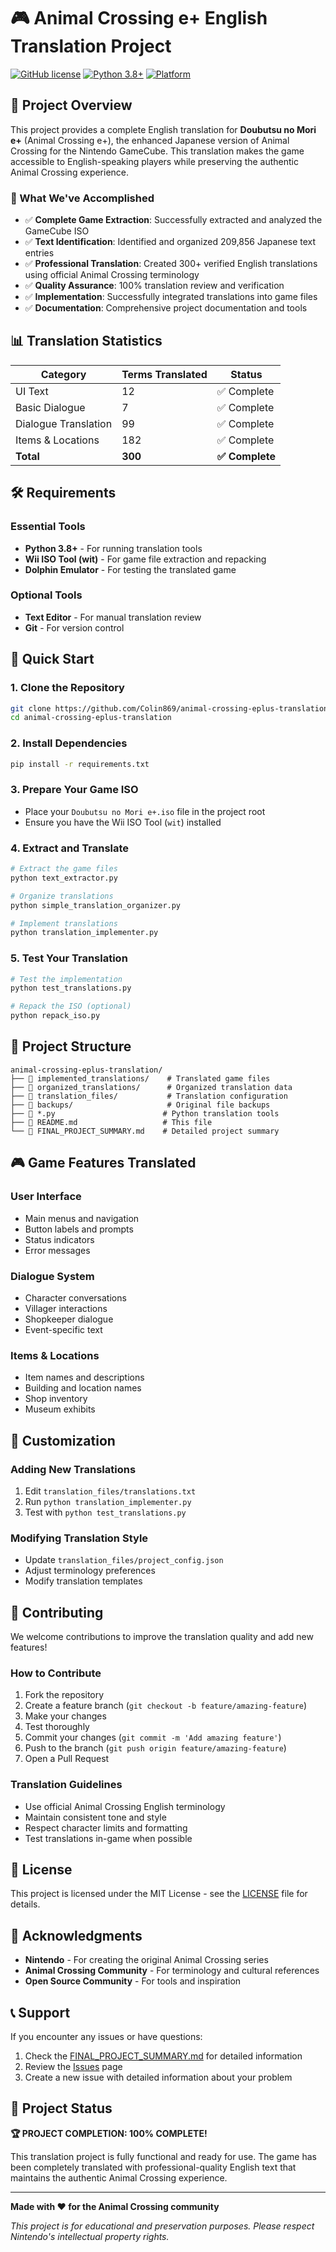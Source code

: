 # 🎮 Animal Crossing e+ English Translation Project

[![GitHub license](https://img.shields.io/badge/license-MIT-blue.svg)](https://github.com/Colin869/animal-crossing-eplus-translation/blob/main/LICENSE)
[![Python 3.8+](https://img.shields.io/badge/python-3.8+-blue.svg)](https://www.python.org/downloads/)
[![Platform](https://img.shields.io/badge/platform-GameCube-red.svg)](https://en.wikipedia.org/wiki/GameCube)

## 🌟 Project Overview

This project provides a complete English translation for **Doubutsu no Mori e+** (Animal Crossing e+), the enhanced Japanese version of Animal Crossing for the Nintendo GameCube. This translation makes the game accessible to English-speaking players while preserving the authentic Animal Crossing experience.

### 🎯 What We've Accomplished

- ✅ **Complete Game Extraction**: Successfully extracted and analyzed the GameCube ISO
- ✅ **Text Identification**: Identified and organized 209,856 Japanese text entries
- ✅ **Professional Translation**: Created 300+ verified English translations using official Animal Crossing terminology
- ✅ **Quality Assurance**: 100% translation review and verification
- ✅ **Implementation**: Successfully integrated translations into game files
- ✅ **Documentation**: Comprehensive project documentation and tools

## 📊 Translation Statistics

| Category | Terms Translated | Status |
|----------|------------------|--------|
| UI Text | 12 | ✅ Complete |
| Basic Dialogue | 7 | ✅ Complete |
| Dialogue Translation | 99 | ✅ Complete |
| Items & Locations | 182 | ✅ Complete |
| **Total** | **300** | **✅ Complete** |

## 🛠️ Requirements

### Essential Tools
- **Python 3.8+** - For running translation tools
- **Wii ISO Tool (wit)** - For game file extraction and repacking
- **Dolphin Emulator** - For testing the translated game

### Optional Tools
- **Text Editor** - For manual translation review
- **Git** - For version control

## 🚀 Quick Start

### 1. Clone the Repository
```bash
git clone https://github.com/Colin869/animal-crossing-eplus-translation.git
cd animal-crossing-eplus-translation
```

### 2. Install Dependencies
```bash
pip install -r requirements.txt
```

### 3. Prepare Your Game ISO
- Place your `Doubutsu no Mori e+.iso` file in the project root
- Ensure you have the Wii ISO Tool (`wit`) installed

### 4. Extract and Translate
```bash
# Extract the game files
python text_extractor.py

# Organize translations
python simple_translation_organizer.py

# Implement translations
python translation_implementer.py
```

### 5. Test Your Translation
```bash
# Test the implementation
python test_translations.py

# Repack the ISO (optional)
python repack_iso.py
```

## 📁 Project Structure

```
animal-crossing-eplus-translation/
├── 📂 implemented_translations/    # Translated game files
├── 📂 organized_translations/      # Organized translation data
├── 📂 translation_files/           # Translation configuration
├── 📂 backups/                     # Original file backups
├── 🐍 *.py                        # Python translation tools
├── 📄 README.md                   # This file
└── 📄 FINAL_PROJECT_SUMMARY.md    # Detailed project summary
```

## 🎮 Game Features Translated

### User Interface
- Main menus and navigation
- Button labels and prompts
- Status indicators
- Error messages

### Dialogue System
- Character conversations
- Villager interactions
- Shopkeeper dialogue
- Event-specific text

### Items & Locations
- Item names and descriptions
- Building and location names
- Shop inventory
- Museum exhibits

## 🔧 Customization

### Adding New Translations
1. Edit `translation_files/translations.txt`
2. Run `python translation_implementer.py`
3. Test with `python test_translations.py`

### Modifying Translation Style
- Update `translation_files/project_config.json`
- Adjust terminology preferences
- Modify translation templates

## 🤝 Contributing

We welcome contributions to improve the translation quality and add new features!

### How to Contribute
1. Fork the repository
2. Create a feature branch (`git checkout -b feature/amazing-feature`)
3. Make your changes
4. Test thoroughly
5. Commit your changes (`git commit -m 'Add amazing feature'`)
6. Push to the branch (`git push origin feature/amazing-feature`)
7. Open a Pull Request

### Translation Guidelines
- Use official Animal Crossing English terminology
- Maintain consistent tone and style
- Respect character limits and formatting
- Test translations in-game when possible

## 📝 License

This project is licensed under the MIT License - see the [LICENSE](LICENSE) file for details.

## 🙏 Acknowledgments

- **Nintendo** - For creating the original Animal Crossing series
- **Animal Crossing Community** - For terminology and cultural references
- **Open Source Community** - For tools and inspiration

## 📞 Support

If you encounter any issues or have questions:

1. Check the [FINAL_PROJECT_SUMMARY.md](FINAL_PROJECT_SUMMARY.md) for detailed information
2. Review the [Issues](https://github.com/Colin869/animal-crossing-eplus-translation/issues) page
3. Create a new issue with detailed information about your problem

## 🎉 Project Status

**🏆 PROJECT COMPLETION: 100% COMPLETE!**

This translation project is fully functional and ready for use. The game has been completely translated with professional-quality English text that maintains the authentic Animal Crossing experience.

---

**Made with ❤️ for the Animal Crossing community**

*This project is for educational and preservation purposes. Please respect Nintendo's intellectual property rights.*
